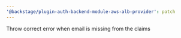 ```yaml
---
'@backstage/plugin-auth-backend-module-aws-alb-provider': patch
---
```


Throw correct error when email is missing from the claims
